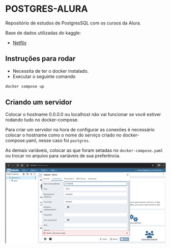 # POSTGRES-ALURA
Repositório de estudos de PostgresSQL com os cursos da Alura.

Base de dados utilizadas do kaggle:
- [Netflix](https://www.kaggle.com/datasets/nayanack/netflix?resource=download)

## Instruções para rodar
- Necessita de ter o docker instalado.
- Executar o seguinte comando

```powershell
docker compose up
```

## Criando um servidor
Colocar o hostname 0.0.0.0 ou localhost não vai funcionar se você estiver rodando tudo no docker-compose.

Para criar um servidor na hora de configurar as conexões é necessário colocar o hostname como o nome do serviço criado no docker-compose.yaml, nesse caso foi `postgres`.

As demais variáveis, colocar as que foram setadas no `docker-compose.yaml` ou trocar no arquivo para variáveis de sua preferência.

![Como configurar o hostname/address](/readme_images/register_server_screenshot.png)